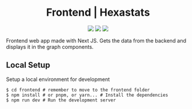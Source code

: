 <h1 align="center">Frontend | Hexastats</h1>

<div align="center">
    <img src="https://img.shields.io/badge/made%20with-next%20js-black" />
    <img src="https://img.shields.io/badge/made%20with-typescript-blue" />
    <img src="https://img.shields.io/badge/made%20with-tailwindcss-ff69b4" />
</div>

Frontend web app made with Next JS. Gets the data from the backend and displays it in the graph components.



## Local Setup

Setup a local environment for development

```shell
$ cd frontend # remember to move to the frontend folder
$ npm install # or pnpm, or yarn... # Install the dependencies
$ npm run dev # Run the development server
```
